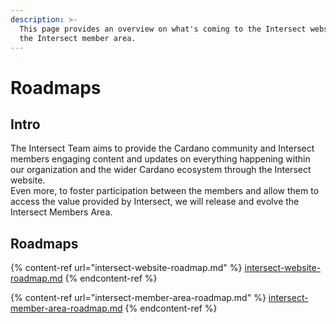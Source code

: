 ```yaml
---
description: >-
  This page provides an overview on what's coming to the Intersect website and
  the Intersect member area.
---
```


# Roadmaps

## Intro

The Intersect Team aims to provide the Cardano community and Intersect members engaging content and updates on everything happening within our organization and the wider Cardano ecosystem through the Intersect website.\
Even more, to foster participation between the members and allow them to access the value provided by Intersect, we will release and evolve the Intersect Members Area.

## Roadmaps

{% content-ref url="intersect-website-roadmap.md" %}
[intersect-website-roadmap.md](intersect-website-roadmap.md)
{% endcontent-ref %}

{% content-ref url="intersect-member-area-roadmap.md" %}
[intersect-member-area-roadmap.md](intersect-member-area-roadmap.md)
{% endcontent-ref %}

